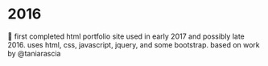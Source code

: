 # 2016
💼 first completed html portfolio site used in early 2017 and possibly late 2016. uses html, css, javascript, jquery, and some bootstrap. based on work by @taniarascia
